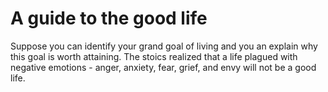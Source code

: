 # A guide to the good life
Suppose you can identify your grand goal of living and you an explain why this goal is worth attaining. The stoics realized that a life plagued with negative emotions - anger, anxiety, fear, grief, and envy will not be a good life. 